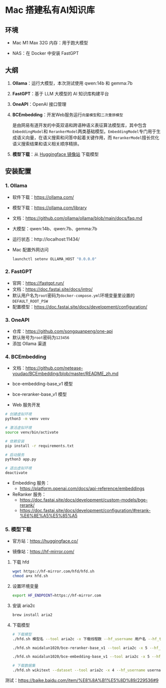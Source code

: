 # Mac 搭建私有AI知识库





## 环境

- Mac M1 Max 32G 内存：用于跑大模型

- NAS：在 Docker 中安装 FastGPT

## 大纲

1. **Ollama**：运行大模型，本次测试使用 qwen:14b 和 gemma:7b

2. **FastGPT**：基于 LLM 大模型的 AI 知识库构建平台

3. **OneAPI**：OpenAI 接口管理

4. **BCEmbedding**：开发Web服务运行`向量模型`和`二次重排模型`

   是由网易有道开发的中英双语和跨语种语义表征算法模型库，其中包含 `EmbeddingModel`和 `RerankerModel`两类基础模型。`EmbeddingModel`专门用于生成语义向量，在语义搜索和问答中起着关键作用，而 `RerankerModel`擅长优化语义搜索结果和语义相关顺序精排。

5. **模型下载**：从 [Huggingface 镜像站](https://hf-mirror.com/) 下载模型

## 安装配置

### 1. Ollama

- 软件下载：https://ollama.com/
- 模型下载：https://ollama.com/library
- 文档：https://github.com/ollama/ollama/blob/main/docs/faq.md
- 大模型：qwen:14b、qwen:7b、gemma:7b

- 运行状态：http://localhost:11434/

- Mac 配置外网访问

  ```sh
  launchctl setenv OLLAMA_HOST "0.0.0.0"
  ```

### 2. FastGPT

- 官网：https://fastgpt.run/
- 文档：https://doc.fastai.site/docs/intro/
- 默认用户名为`root`密码为`docker-compose.yml`环境变量里设置的 `DEFAULT_ROOT_PSW`
- 配置模型：https://doc.fastai.site/docs/development/configuration/

### 3. OneAPI

- 仓库：https://github.com/songquanpeng/one-api
- 默认账号为`root`密码为`123456`
- 添加 Ollama 渠道

### 4. BCEmbedding

- 文档：https://github.com/netease-youdao/BCEmbedding/blob/master/README_zh.md

- bce-embedding-base_v1 模型
- bce-reranker-base_v1 模型
- Web 服务开发

```sh
# 创建虚拟环境
python3 -m venv venv

# 激活虚拟环境
source venv/bin/activate

# 依赖安装
pip install -r requirements.txt

# 启动服务
python3 app.py

# 退出虚拟环境
deactivate
```

- Embedding 服务：
  - https://platform.openai.com/docs/api-reference/embeddings
- ReRanker 服务：
  - https://doc.fastai.site/docs/development/custom-models/bge-rerank/
  - https://doc.fastai.site/docs/development/configuration/#rerank-%E6%8E%A5%E5%85%A5

### 5. 模型下载

- 官方站：https://huggingface.co/

- 镜像站：https://hf-mirror.com/

1. 下载 hfd

   ```sh
   wget https://hf-mirror.com/hfd/hfd.sh
   chmod a+x hfd.sh
   ```

2. 设置环境变量

   ```sh
   export HF_ENDPOINT=https://hf-mirror.com
   ```

3. 安装 aria2c

   ```sh
   brew install aria2
   ```

4. 下载模型

   ```sh
   # 下载模型
   ./hfd.sh 模型名 --tool aria2c -x 下载线程数 --hf_username 用户名 --hf_token hf_xxx
   
   ./hfd.sh maidalun1020/bce-reranker-base_v1 --tool aria2c -x 5 --hf_username username --hf_token hf_xxx
   
   ./hfd.sh maidalun1020/bce-embedding-base_v1 --tool aria2c -x 5 --hf_username username --hf_token hf_xxx
   
   # 下载数据集
   ./hfd.sh wikitext --dataset --tool aria2c -x 4 --hf_username username --hf_token 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
   ```




测试：https://baike.baidu.com/item/%E8%8A%B1%E5%8D%89/229536#9